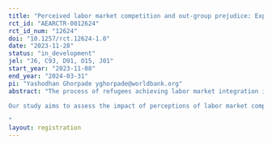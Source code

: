 ```yaml
---
title: "Perceived labor market competition and out-group prejudice: Experimental evidence from refugee and host populations in Malaysia"
rct_id: "AEARCTR-0012624"
rct_id_num: "12624"
doi: "10.1257/rct.12624-1.0"
date: "2023-11-28"
status: "in_development"
jel: "J6, C93, D91, O15, J01"
start_year: "2023-11-08"
end_year: "2024-03-31"
pi: "Yashodhan Ghorpade yghorpade@worldbank.org"
abstract: "The process of refugees achieving labor market integration is a crucial step in their path towards self-sufficiency and assimilation within the local community. Nonetheless, this integration can encounter significant challenges, particularly in countries such as Malaysia, which have not ratified the 1951 Refugee Convention. In Malaysia, refugees and asylum seekers lack legal rights to formal employment. The official stance of the Malaysian Government categorizes UNHCR registered refugees and asylum seekers as 'illegal' or 'undocumented migrants'. Such an environment can fuel resentment, mistrust, and discrimination between refugees and the host population, especially when it may incorrectly portray refugees as competitors for employment and economic resources. This context may also lead refugees to compete with each other and hold differentiated attitudes even among refugee groups.
Our study aims to assess the impact of perceptions of labor market competition on out-group attitudes. To do this, we employ a randomized questionnaire module, which presents survey respondents with narratives about a fictitious individual. This individual can either belong to the in-group or different out-groups, and we randomly highlight differences or commonalities in labor market characteristics between the respondent and the fictitious individual. 
"
layout: registration
---
```



